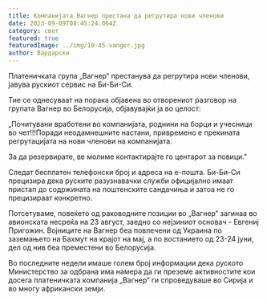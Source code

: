 ```yaml
---
title: Компанијата Вагнер престана да регрутира нови членови
date: 2023-09-09T08:45:24.064Z
category: свет
featured: true
featuredImage: ../img/10-45-vanger.jpg
author: Вардарски
---
```

Платеничката група „Вагнер“ престанува да регрутира нови членови, јавува рускиот сервис на Би-Би-Си.

Тие се однесуваат на порака објавена во отворениот разговор на групата Вагнер во Белорусија, објавувајќи ја во целост:

„Почитувани вработени во компанијата, роднини на борци и учесници во чет!!!Поради неодамнешните настани, привремено е прекината регрутацијата на нови членови на компанијата.

За да резервирате, ве молиме контактирајте го центарот за повици."

Следат бесплатен телефонски број и адреса на е-пошта. Би-Би-Си прецизира дека руските разузнавачки служби официјално имаат пристап до содржината на поштенските сандачиња и затоа не го прецизираат конкретно.

Потсетуваме, повеќето од раководните позиции во „Вагнер“ загинаа во авионската несреќа на 23 август, заедно со нејзиниот основач - Евгениј Пригожин. Војниците на Вагнер беа повлечени од Украина по заземањето на Бахмут на крајот на мај, а по востанието од 23-24 јуни, дел од нив беа преместени во Белорусија.

Во последните недели имаше голем број информации дека руското Министерство за одбрана има намера да ги преземе активностите кои досега платеничката компанија „Вагнер“ ги спроведуваше во Сирија и во многу африкански земји.
